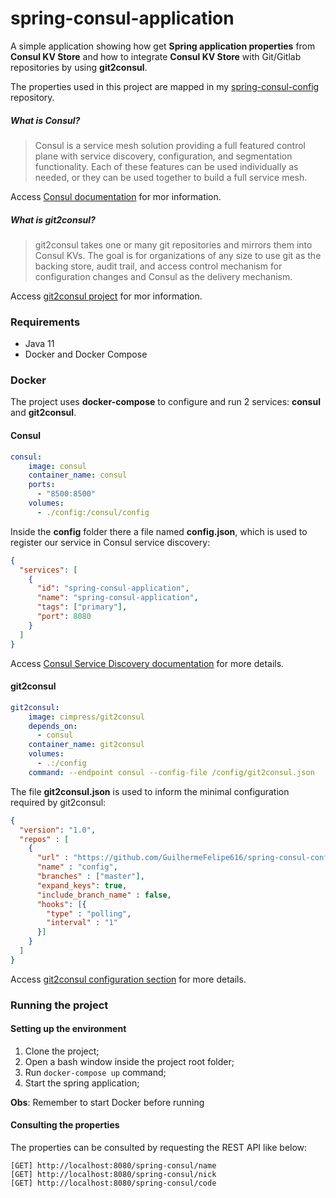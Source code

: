 # spring-consul-application

A simple application showing how get **Spring application properties** from **Consul KV Store** and how to integrate **Consul KV Store** with Git/Gitlab repositories by using **git2consul**.

The properties used in this project are mapped in my [spring-consul-config](https://github.com/GuilhermeFelipe616/spring-consul-config) repository.

##### What is Consul?
> Consul is a service mesh solution providing a full featured control plane with service discovery, configuration, and segmentation functionality. Each of these features can be used individually as needed, or they can be used together to build a full service mesh.

Access [Consul documentation](https://www.consul.io/docs/intro) for mor information.

##### What is git2consul?
> git2consul takes one or many git repositories and mirrors them into Consul KVs. The goal is for organizations of any size to use git as the backing store, audit trail, and access control mechanism for configuration changes and Consul as the delivery mechanism.

Access [git2consul project](https://github.com/breser/git2consul) for mor information.

### Requirements
- Java 11
- Docker and Docker Compose

### Docker

The project uses **docker-compose** to configure and run 2 services: **consul** and **git2consul**.

#### Consul

```yaml
consul:
    image: consul
    container_name: consul
    ports:
      - "8500:8500"
    volumes:
      - ./config:/consul/config
```

Inside the **config** folder there a file named **config.json**, which is used to register our service in Consul service discovery:

```json
{
  "services": [
    {
      "id": "spring-consul-application",
      "name": "spring-consul-application",
      "tags": ["primary"],
      "port": 8080
    }
  ]
}
```

Access [Consul Service Discovery documentation](https://www.consul.io/docs/discovery/services) for more details.   

#### git2consul

```yaml
git2consul:
    image: cimpress/git2consul
    depends_on:
      - consul
    container_name: git2consul
    volumes:
      - .:/config
    command: --endpoint consul --config-file /config/git2consul.json
```

The file **git2consul.json** is used to inform the minimal configuration required by git2consul:

```json
{
  "version": "1.0",
  "repos" : [
    {
      "url" : "https://github.com/GuilhermeFelipe616/spring-consul-config.git",
      "name" : "config",
      "branches" : ["master"],
      "expand_keys": true,
      "include_branch_name" : false,
      "hooks": [{
        "type" : "polling",
        "interval" : "1"
      }]
    }
  ]
}
```

Access [git2consul configuration section](https://github.com/breser/git2consul#configuration) for more details.

### Running the project

#### Setting up the environment
 
1) Clone the project;
2) Open a bash window inside the project root folder;
3) Run ``docker-compose up`` command;
4) Start the spring application;

**Obs**: Remember to start Docker before running

#### Consulting the properties

The properties can be consulted by requesting the REST API like below:

 ```
[GET] http://localhost:8080/spring-consul/name
[GET] http://localhost:8080/spring-consul/nick
[GET] http://localhost:8080/spring-consul/code
 ```
